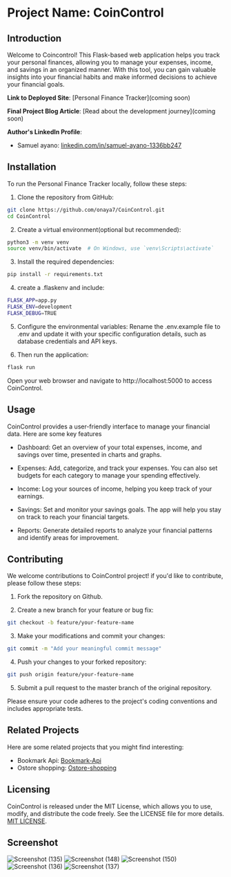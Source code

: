 # Project Name: CoinControl 
## Introduction

Welcome to Coincontrol! This Flask-based web application helps you track your personal finances, allowing you to manage your expenses, income, and savings in an organized manner. With this tool, you can gain valuable insights into your financial habits and make informed decisions to achieve your financial goals.

**Link to Deployed Site**: [Personal Finance Tracker](coming soon)

**Final Project Blog Article**: [Read about the development journey](coming soon)

**Author's LinkedIn Profile**:
- Samuel ayano: [linkedin.com/in/samuel-ayano-1336bb247](https://www.linkedin.com/in/samuel-ayano-1336bb247/)

## Installation
To run the Personal Finance Tracker locally, follow these steps:

1. Clone the repository from GitHub:

```bash
git clone https://github.com/onaya7/CoinControl.git
cd CoinControl
```

2. Create a virtual environment(optional but recommended):

```bash
python3 -m venv venv
source venv/bin/activate  # On Windows, use `venv\Scripts\activate`
```

3. Install the required dependencies:

```bash
pip install -r requirements.txt
```

4.  create a .flaskenv and include:

```bash
FLASK_APP=app.py
FLASK_ENV=development
FLASK_DEBUG=TRUE

```

5. Configure the environmental variables:
Rename the .env.example file to .env and update it with your specific configuration details, such as database credentials and API keys.

6.  Then run the application:

```bash
flask run
```
Open your web browser and navigate to http://localhost:5000 to access CoinControl.

##  Usage

CoinControl provides a user-friendly interface to manage your financial data.
Here are some key features

-   Dashboard: Get an overview of your total expenses, income, and savings over time, presented in charts and graphs.

-   Expenses: Add, categorize, and track your expenses. You can also set budgets for each category to manage your spending effectively.

-   Income: Log your sources of income, helping you keep track of your earnings.

-   Savings: Set and monitor your savings goals. The app will help you stay on track to reach your financial targets.

-   Reports: Generate detailed reports to analyze your financial patterns and identify  areas for improvement.

## Contributing

We welcome contributions to CoinControl project! if you'd like to contribute, please follow these steps:

1.  Fork the repository on Github.

2.  Create a new branch for your feature or bug fix:

```bash
git checkout -b feature/your-feature-name
```

3.  Make your modifications and commit your changes:

```bash
git commit -m "Add your meaningful commit message"
```

4.  Push your changes to your forked repository:

```bash
git push origin feature/your-feature-name
```

5.  Submit a pull request to the master branch of the original repository.

Please ensure your code adheres to the project's coding conventions and includes appropriate tests.

## Related Projects

Here are some related projects that you might find interesting:
- Bookmark Api: [Bookmark-Api](https://bookmark-api-3nfy.onrender.com/)
- Ostore shopping: [Ostore-shopping](https://github.com/onaya7/Ostore-shopping)

## Licensing

CoinControl is released under the MIT License, which allows you to use, modify, and distribute the code freely. See the LICENSE file for more details.
[MIT LICENSE](https://github.com/onaya7/CoinControl).

## Screenshot
![Screenshot (135)](https://github.com/onaya7/CoinControl/assets/63925047/06b522f0-e1a8-4046-a59d-7c4e2867b34f)
![Screenshot (148)](https://github.com/onaya7/CoinControl/assets/63925047/46042e6b-ba9f-4de5-b5e9-76a94d0b0f5b)
![Screenshot (150)](https://github.com/onaya7/CoinControl/assets/63925047/5e4b5dcb-6cb8-4b54-aaa2-b650b578130a)
![Screenshot (136)](https://github.com/onaya7/CoinControl/assets/63925047/8b43a5f8-3845-42e7-be04-1f68ae9743ba)
![Screenshot (137)](https://github.com/onaya7/CoinControl/assets/63925047/df887559-8d8e-494b-bb4e-c513ff9f5da7)
